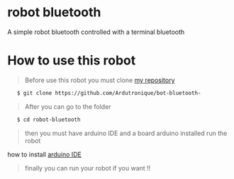 # robot bluetooth

A simple robot bluetooth controlled with a terminal bluetooth 

# How to use this robot 

> Before use this robot you must clone [my repository](https://github.com/Ardutronique/bot-bluetooth-) 
```bash
   $ git clone https://github.com/Ardutronique/bot-bluetooth-
```
> After you can go to the folder
```bash
   $ cd robot-bluetooth
```
> then you must have arduino IDE and a board arduino  installed run the robot 

how to install [arduino IDE](https://www.hackster.io/patrickstrasser/install-arduino-ide-1-8-2-on-linux-8ef105)

> finally you can run your robot if you want  !!
